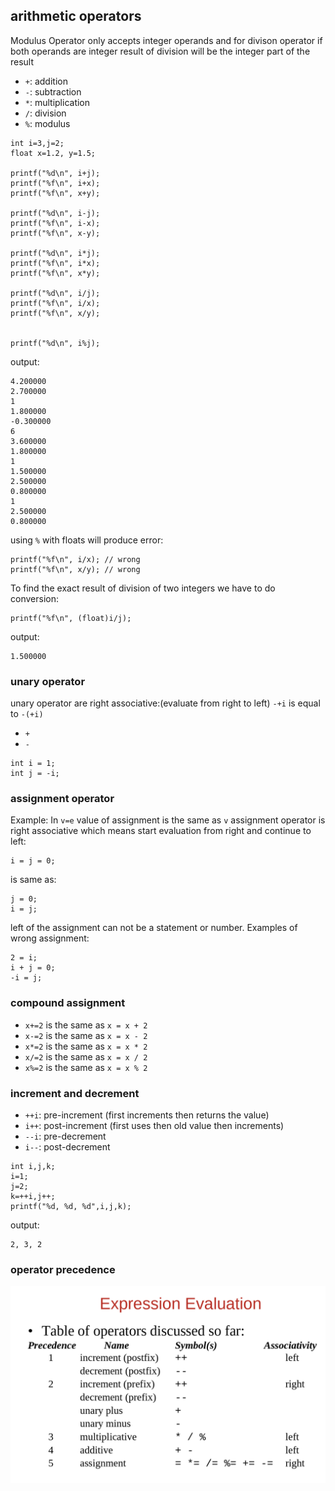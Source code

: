 ## arithmetic operators

Modulus Operator only accepts integer operands and for divison operator if both operands are integer result of division will be the integer part of the result

- `+`: addition
- `-`: subtraction
- `*`: multiplication
- `/`: division
- `%`: modulus

```
int i=3,j=2;
float x=1.2, y=1.5;

printf("%d\n", i+j);
printf("%f\n", i+x);
printf("%f\n", x+y);

printf("%d\n", i-j);
printf("%f\n", i-x);
printf("%f\n", x-y);

printf("%d\n", i*j);
printf("%f\n", i*x);
printf("%f\n", x*y);

printf("%d\n", i/j);
printf("%f\n", i/x);
printf("%f\n", x/y);


printf("%d\n", i%j);
```

output:

```
4.200000
2.700000
1
1.800000
-0.300000
6
3.600000
1.800000
1
1.500000
2.500000
0.800000
1
2.500000
0.800000
```

using `%` with floats will produce error:

```
printf("%f\n", i/x); // wrong
printf("%f\n", x/y); // wrong
```

To find the exact result of division of two integers we have to do conversion:

```
printf("%f\n", (float)i/j);
```

output:

```
1.500000
```

### unary operator

unary operator are right associative:(evaluate from right to left)
`-+i` is equal to `-(+i)`

- `+`
- `-`

```
int i = 1;
int j = -i;
```

### assignment operator

Example: In `v=e` value of assignment is the same as `v`
assignment operator is right associative which means start evaluation from right and continue to left:

```
i = j = 0;
```

is same as:

```
j = 0;
i = j;
```

left of the assignment can not be a statement or number. Examples of wrong assignment:

```
2 = i;
i + j = 0;
-i = j;
```

### compound assignment

- `x+=2` is the same as `x = x + 2`
- `x-=2` is the same as `x = x - 2`
- `x*=2` is the same as `x = x * 2`
- `x/=2` is the same as `x = x / 2`
- `x%=2` is the same as `x = x % 2`

### increment and decrement

- `++i`: pre-increment (first increments then returns the value)
- `i++`: post-increment (first uses then old value then increments)
- `--i`: pre-decrement
- `i--`: post-decrement

```
int i,j,k;
i=1;
j=2;
k=++i,j++;
printf("%d, %d, %d",i,j,k);
```

output:

```
2, 3, 2
```

### operator precedence




![](./assets/p.png)

